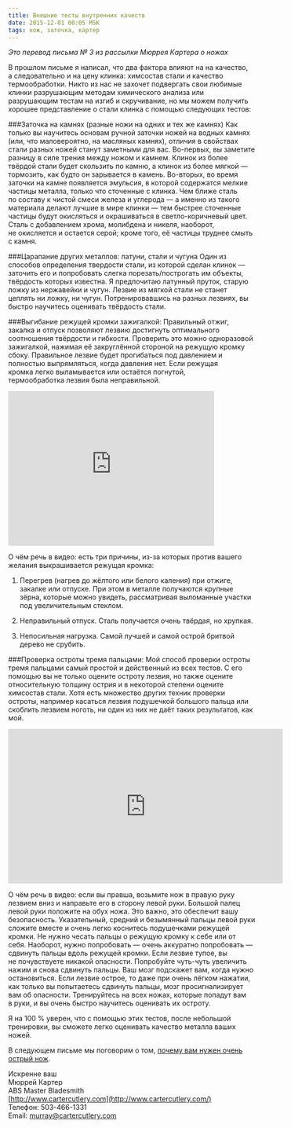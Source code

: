 ```yaml
---
title: Внешние тесты внутренних качеств
date: 2015-12-01 00:05 MSK
tags: нож, заточка, картер 
---
```



*Это перевод письма № 3 из рассылки Мюррея Картера о ножах*

В прошлом письме я написал, что два фактора влияют на на качество, а следовательно и на цену клинка: химсостав стали и качество термообработки. Никто из нас не захочет подвергать свои любимые клинки разрушающим методам химического анализа или разрушающим тестам на изгиб и скручивание, но мы можем получить хорошее представление о стали клинка с помощью следующих тестов:

###Заточка на камнях (разные ножи на одних и тех же камнях)
Как только вы научитесь основам ручной заточки ножей на водных камнях (или, что маловероятно, на масляных камнях), отличия в свойствах стали разных ножей станут заметными для вас. Во-первых, вы заметите разницу в силе трения между ножом и камнем. Клинок из более твёрдой стали будет скользить по камню, а клинок из более мягкой — тормозить, как будто он зарывается в камень. Во-вторых, во время заточки на камне появляется эмульсия, в которой содержатся мелкие частицы металла, только что сточенные с клинка. Чем ближе сталь по составу к чистой смеси железа и углерода — а именно из такого материала делают лучшие в мире клинки — тем быстрее сточенные частицы будут окисляться и окрашиваться в светло-коричневый цвет. Сталь с добавлением хрома, молибдена и никеля, наоборот, не окисляется и остается серой; кроме того, её частицы труднее смыть с камня.

###Царапание других металлов: латуни, стали и чугуна
Один из способов определения твердости стали, из которой сделан клинок — заточить его и попробовать слегка порезать/построгать им объекты, твёрдость которых известна. Я предпочитаю латунный пруток, старую ложку из нержавейки и чугун. Лезвие из мягкой стали не станет цеплять ни ложку, ни чугун. Потренировавшись на разных лезвиях, вы быстро научитесь оценивать твёрдость стали.

###Выгибание режущей кромки зажигалкой:
Правильный отжиг, закалка и отпуск позволяют лезвию достигнуть оптимального соотношения твёрдости и гибкости. Проверить это можно одноразовой зажигалкой, нажимая её закруглённой стороной на режущую кромку сбоку. Правильное лезвие будет прогибаться под давлением и полностью выпрямляться, когда давления нет. Если режущая кромка легко выламывается или остаётся погнутой, термообработка лезвия была неправильной.

<iframe width="420" height="315" src="https://www.youtube.com/embed/dU3ALY8OmZk" frameborder="0" allowfullscreen></iframe>

О чём речь в видео: есть три причины, из-за которых против вашего желания выкрашивается режущая кромка:

1. Перегрев (нагрев до жёлтого или белого каления) при отжиге, закалке или отпуске. При этом в металле получаются крупные зёрна, которые можно увидеть, рассматривая выломанные участки под увеличительным стеклом.

2. Неправильный отпуск. Сталь получается очень твёрдая, но хрупкая.

3. Непосильная нагрузка. Самой лучшей и самой острой бритвой дерево не срубить.

###Проверка остроты тремя пальцами:
Мой способ проверки остроты тремя пальцами самый простой и действенный из всех тестов. С его помощью вы не только оцените остроту лезвия, но также оцените относительную толщину острия и в некоторой степени оцените химсостав стали. Хотя есть множество других техник проверки остроты, например касаться лезвия подушечкой большого пальца или скоблить лезвием ноготь, ни один из них не даёт таких результатов, как мой.

<iframe width="560" height="315" src="https://www.youtube.com/embed/2k1o70tMHYM" frameborder="0" allowfullscreen></iframe>

О чём речь в видео: если вы правша, возьмите нож в правую руку лезвием вниз и направьте его в сторону левой руки. Большой палец левой руки положите на обух ножа. Это важно, это обеспечит вашу безопасность. Указательный, средний и безымянный пальцы левой руки сложите вместе и очень легко коснитесь подушечками режущей кромки. Не нужно чесать пальцы о режущую кромку к себе или от себя. Наоборот, нужно попробовать — очень аккуратно попробовать — сдвинуть пальцы вдоль режущей кромки. Если лезвие тупое, вы не почувствуете никакой опасности. Попробуйте чуть-чуть увеличить нажим и снова сдвинуть пальцы. Ваш мозг подскажет вам, когда нужно остановиться. Если лезвие острое, то даже при очень лёгком нажатии, как только вы попытаетесь сдвинуть пальцы, мозг просигнализирует вам об опасности. Тренируйтесь на всех ножах, которые попадут вам в руки, и вы очень быстро научитесь оценивать их остроту.

Я на 100 % уверен, что с помощью этих тестов, после небольшой тренировки, вы сможете легко оценивать качество металла ваших ножей.

В следующем письме мы поговорим о том, [почему вам нужен очень острый нож](/2015-12-01-carter-o-nozhah-4/).

Искренне ваш<br> 
Мюррей Картер<br>
ABS Master Bladesmith<br> 
[http://www.cartercutlery.com](http://www.cartercutlery.com/)<br> 
Телефон: 503-466-1331<br> 
Email: murray@cartercutlery.com	

